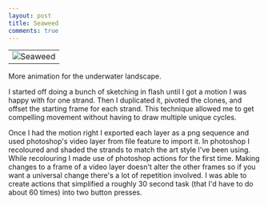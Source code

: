 ```yaml
---
layout: post
title: Seaweed
comments: true
---
```


<table style="margin-left:auto; margin-right:auto;">
  <tr>
    <td>
      <img src="http://orig09.deviantart.net/1940/f/2015/168/a/7/seaweed_by_mmmcgill1232-d8xmqk0.gif" alt="Seaweed"/>
    </td>
  </tr>
</table>

More animation for the underwater landscape.

<span class="more"></span>

I started off doing a bunch of sketching in flash until I got a motion I was happy with for one strand. Then I duplicated it, pivoted the clones, and offset the starting frame for each strand. This technique allowed me to get compelling movement without having to draw multiple unique cycles. 

Once I had the motion right I exported each layer as a png sequence and used photoshop's video layer from file feature to import it. In photoshop I recoloured and shaded the strands to match the art style I've been using. While recolouring I made use of photoshop actions for the first time. Making changes to a frame of a video layer doesn't alter the other frames so if you want a universal change there's a lot of repetition involved. I was able to create actions that simplified a roughly 30 second task (that I'd have to do about 60 times) into two button presses. 

